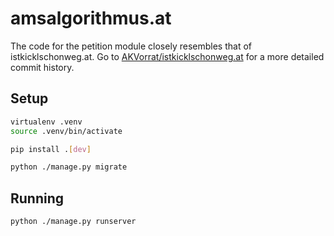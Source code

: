 # amsalgorithmus.at

The code for the petition module closely resembles that of
istkicklschonweg.at. Go to [AKVorrat/istkicklschonweg.at](https://github.com/AKVorrat/istkicklschonweg.at)
for a more detailed commit history.

## Setup

```bash
virtualenv .venv 
source .venv/bin/activate

pip install .[dev]

python ./manage.py migrate
```

## Running 

```bash
python ./manage.py runserver
```
